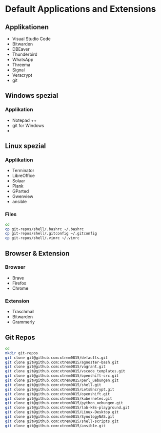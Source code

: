 # Default Applications and Extensions

## Applikationen
* Visual Studio Code
* Bitwarden
* DBEaver
* Thunderbird
* WhatsApp
* Threema
* Signal
* Veracrypt
* git

## Windows spezial
### Applikation
* Notepad ++
* git for Windows
*


## Linux spezial
### Applikation
* Terminator
* LibreOffice
* Solaar
* Plank
* GParted
* Gwenview
* ansible

### Files
```bash
cd
cp git-repos/shell/.bashrc ~/.bashrc
cp git-repos/shell/.gitconfig ~/.gitconfig
cp git-repos/shell/.vimrc ~/.vimrc
```

## Browser & Extension
### Browser
* Brave
* Firefox
* Chrome


### Extension
* Traschmail
* Bitwarden
* Grammerly


## Git Repos
```bash
cd
mkdir git-repos
git clone git@github.com:xtrem0815/defaults.git
git clone git@github.com:xtrem0815/agnoster-bash.git
git clone git@github.com:xtrem0815/vagrant.git
git clone git@github.com:xtrem0815/vscode_templates.git
git clone git@github.com:xtrem0815/openshift-crc.git
git clone git@github.com:xtrem0815/perl_uebungen.git
git clone git@github.com:xtrem0815/shell.git
git clone git@github.com:xtrem0815/LetsEncrypt.git
git clone git@github.com:xtrem0815/openshift.git
git clone git@github.com:xtrem0815/kubernetes.git
git clone git@github.com:xtrem0815/python_uebungen.git
git clone git@github.com:xtrem0815/lab-k8s-playground.git
git clone git@github.com:xtrem0815/Linux-Desktop.git
git clone git@github.com:xtrem0815/SynologyNAS.git
git clone git@github.com:xtrem0815/shell-scripts.git
git clone git@github.com:xtrem0815/ansible.git
```